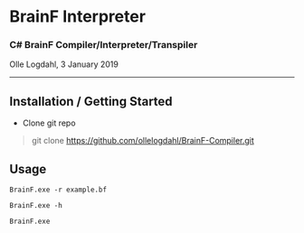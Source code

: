 # BrainF Interpreter
### C# BrainF Compiler/Interpreter/Transpiler
Olle Logdahl, 3 January 2019

---

## Installation / Getting Started
- Clone git repo
> git clone https://github.com/ollelogdahl/BrainF-Compiler.git

## Usage
`BrainF.exe -r example.bf`

`BrainF.exe -h`

`BrainF.exe`
